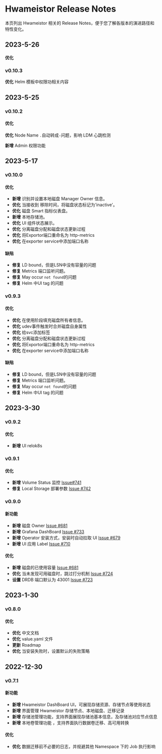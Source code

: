 # Hwameistor Release Notes

本页列出 Hwameistor 相关的 Release Notes，便于您了解各版本的演进路径和特性变化。

## 2023-5-26

#### 优化

### v0.10.3

**优化** Helm 模板中权限功相关内容

## 2023-5-25

### v0.10.2

#### 优化

**优化** Node Name `.`自动转成`-`问题，影响 LDM 心跳检测

**新增** Admin 权限功能

## 2023-5-17

### v0.10.0

#### 优化

- **新增** 识别并设置本地磁盘 Manager Owner 信息。
- **优化** 当接收到 移除时间，将磁盘状态标记为'inactive'。
- **优化** 磁盘 Smart 指标仪表盘。
- **新增** 本地存储池。
- **优化** UI 组件状态展示。
- **优化** 分离磁盘分配和磁盘状态更新过程
- **优化** 将Exportor端口重命名为 http-metrics
- **优化** 在exporter service中添加端口名称

#### 缺陷

- **修复** LD bound，但是LSN中没有容量的问题
- **修复** Metrics 端口监听问题。
- **修复** May occur `not found`的问题
- **修复** Helm 中UI tag 的问题

### v0.9.3

#### 优化

- **优化** 在使用阶段填充磁盘所有者信息。
- **优化** udev事件触发时合并磁盘自身属性
- **优化** 给svc添加标签
- **优化** 分离磁盘分配和磁盘状态更新过程
- **优化** 将Exportor端口重命名为 http-metrics
- **优化** 在exporter service中添加端口名称

#### 缺陷

- **修复** LD bound，但是LSN中没有容量的问题
- **修复** Metrics 端口监听问题。
- **修复** May occur `not found`的问题
- **修复** Helm 中UI tag 的问题

## 2023-3-30

### v0.9.2

#### 优化

- **新增** UI relok8s

### v0.9.1

#### 优化

- **新增** Volume Status 监控 [Issue#741](https://github.com/hwameistor/hwameistor/pull/741)
- **修复** Local Storage 部署参数 [Issue #742](https://github.com/hwameistor/hwameistor/pull/742)

### v0.9.0

#### 新功能

- **新增** 磁盘 Owner [Issue #681](https://github.com/hwameistor/hwameistor/pull/681)
- **新增** Grafana DashBoard [Issue #733](https://github.com/hwameistor/hwameistor/pull/733)
- **新增** Operator 安装方式，安装时自动拉取 UI [Issue #679](https://github.com/hwameistor/hwameistor/pull/679)
- **新增** UI 应用 Label [Issue #710](https://github.com/hwameistor/hwameistor/pull/710)

#### 优化

- **新增** 磁盘的已使用容量 [Issue #681](https://github.com/hwameistor/hwameistor/pull/681)
- **优化** 当未发现可用磁盘时，跳过打分机制 [Issue #724](https://github.com/hwameistor/hwameistor/pull/724)
- **设置** DRDB 端口默认为 43001 [Issue #723](https://github.com/hwameistor/hwameistor/pull/723)

## 2023-1-30

### v0.8.0

#### 优化

- **优化** 中文文档
- **优化** value.yaml 文件
- **更新** Roadmap
- **优化** 当安装失败时，设置默认的失败策略

## 2022-12-30

### v0.7.1

#### 新功能

- **新增** Hwameistor DashBoard UI，可展现存储资源、存储节点等使用状态
- **新增** 界面管理 Hwameistor 存储节点、本地磁盘、迁移记录
- **新增** 存储池管理功能，支持界面展现存储池基本信息，及存储池对应节点信息
- **新增** 本地卷管理功能 ，支持界面执行数据卷迁移、高可用转换

#### 优化

- **优化** 数据迁移前不必要的日志，并规避其他 Namespace 下的 Job 执行影响
